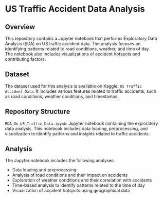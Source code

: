 # US Traffic Accident Data Analysis
## Overview
This repository contains a Jupyter notebook that performs Exploratory Data Analysis (EDA) on US traffic accident data. The analysis focuses on identifying patterns related to road conditions, weather, and time of day. The notebook also includes visualizations of accident hotspots and contributing factors.

## Dataset
The dataset used for this analysis is available on Kaggle: `US Traffic Accident Data`. It includes various features related to traffic accidents, such as road conditions, weather conditions, and timestamps.

## Repository Structure
`EDA_On_US_Traffic_Data.ipynb`: Jupyter notebook containing the exploratory data analysis. This notebook includes data loading, preprocessing, and visualization to identify patterns and insights related to traffic accidents.
## Analysis
The Jupyter notebook includes the following analyses:

- Data loading and preprocessing
- Analysis of road conditions and their impact on accidents
- Exploration of weather conditions and their correlation with accidents
- Time-based analysis to identify patterns related to the time of day
- Visualization of accident hotspots using geographical data
